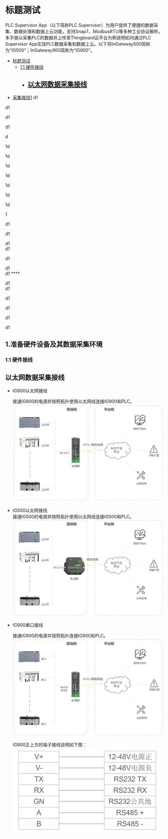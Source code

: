# 标题测试
PLC Supervisor App（以下简称PLC Supervisor）为用户提供了便捷的数据采集、数据处理和数据上云功能，支持Snap7、ModbusRTU等多种工业协议解析。
本手册以采集PLC的数据并上传至Thingboard云平台为例说明如何通过PLC Supervisor App实现PLC数据采集和数据上云。以下将InGateway500简称为“IG500”；InGateway900简称为“IG900”。

<!-- @import "[TOC]" {cmd="toc" depthFrom=1 depthTo=6 orderedList=false} -->

<!-- code_chunk_output -->

- [标题测试](#标题测试)
    - [1.1 硬件接线](#11-硬件接线)
      - [<h2 id="以太网数据采集接线">以太网数据采集接线</h2>](#h2-id以太网数据采集接线以太网数据采集接线h2)

<!-- /code_chunk_output -->

- [采集接线1](#以太网数据采集接线)
d1  

d1  

d1  

d1  

d  

1d  

1d  

1d  

1d  

1d  


1d  

1d  


1  

d1  

d1  

d1   
d1  

d1  

d1  
d1  ****

d1  
d1  


d1  

d1  


d1  

d1  


<h2 id="以太网数据采集接线1">1.准备硬件设备及其数据采集环境</h2>

### 1.1 硬件接线
#### <h2 id="以太网数据采集接线">以太网数据采集接线</h2>
- IG900以太网接线  
  
  接通IG900的电源并按照拓扑使用以太网线连接IG900和PLC。  <br/>
![](images/2020-02-21-14-52-40.png)  

- IG500以太网接线  
  接通IG500的电源并按照拓扑使用以太网线连接IG500和PLC。  <br/>
![](images/2020-02-21-14-53-05.png)
- IG900串口接线  

  接通IG900的电源并按照拓扑连接IG900和PLC。  <br/>
![](images/2020-02-21-16-56-55.png)  

  IG900正上方的端子接线说明如下图：  
![](images/2020-01-09-18-47-30.png)  